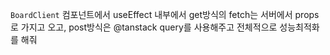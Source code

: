 `BoardClient` 컴포넌트에서 useEffect 내부에서 get방식의 fetch는 서버에서 props로 가지고 오고, post방식은 @tanstack query를 사용해주고 전체적으로 성능최적화를 해줘